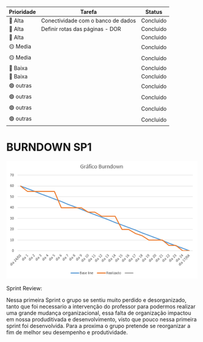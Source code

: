 | Prioridade |       Tarefa       |  Status  | 
|------------|--------------------|----------|
| 🔴 Alta   | Conectividade com o banco de dados | Concluido |
| 🔴 Alta   | Definir rotas das páginas - DOR    | Concluido |
| 🔴 Alta   |                    | Concluido |
| 🟡 Media  |                    | Concluido |
| 🟡 Media  |                    | Concluido |
| 🔵 Baixa  |                    | Concluido |  
| 🔵 Baixa  |                    | Concluido | 
| 🟢 outras |                    | Concluido |
| 🟢 outras |                    | Concluido | 
| 🟢 outras |                    | Concluido |
| 🟢 outras |                    | Concluido |

# BURNDOWN SP1
 <div align = center>
 <img src="Imagens Turi/burndown_finalsp1.PNG">
 </div>

Sprint Review:

Nessa primeira Sprint o grupo se sentiu muito perdido e desorganizado, tanto que foi necessario a intervenção do professor para podermos realizar uma grande mudança organizacional, essa falta de organização impactou em nossa produditivada e desenvolvimento, visto que pouco nessa primeira sprint foi desenvolvida. Para a proxima o grupo pretende se reorganizar a fim de melhor seu desempenho e produtividade.
